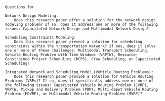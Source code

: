     Questions for 
    
    Network Design Modeling:
        Does this research paper offer a solution for the network design modeling problem? If so, does it address one or more of the following issues: Capacitated Network Design and Multimodal Network Design?

    Scheduling Constraints Modeling:
        Does this research paper present a solution for scheduling constraints within the transportation network? If yes, does it solve one or more of these challenges: Multimodal Transport Scheduling, Vehicle Routing Problem with Time Windows (VRPTW), Resource-Constrained Project Scheduling (RCPS), Crew Scheduling, or Capacitated Scheduling?

    Integrated Network and Scheduling Model (Vehicle Routing Problems):
        Does this research paper provide a solution for Vehicle Routing Problems (VRPs)? If so, does it specifically address one or more of the following issues: Capacitated Vehicle Routing Problem (CVRP), VRPTW, Pickup and Delivery Problem (PDP), Multi-depot Vehicle Routing Problem (MDVRP), or Multimodal Vehicle Routing Problem (MVRP)?
